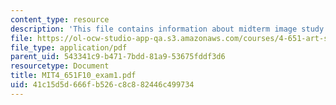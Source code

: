```yaml
---
content_type: resource
description: 'This file contains information about midterm image study sheet. '
file: https://ol-ocw-studio-app-qa.s3.amazonaws.com/courses/4-651-art-since-1940-fall-2010/41c15d5d666fb526c8c882446c499734_MIT4_651F10_exam1.pdf
file_type: application/pdf
parent_uid: 543341c9-b471-7bdd-81a9-53675fddf3d6
resourcetype: Document
title: MIT4_651F10_exam1.pdf
uid: 41c15d5d-666f-b526-c8c8-82446c499734
---
```

